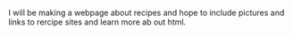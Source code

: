 I will be making a webpage about recipes and hope to include pictures and links to rercipe sites and learn more ab out html.
